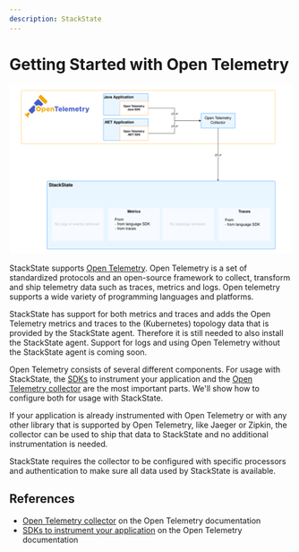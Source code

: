 ```yaml
---
description: StackState
---
```


# Getting Started with Open Telemetry

![Open Telemetry collector and 2 instrumented applications sending metrics and traces to StackState](/.gitbook/assets/otel/open-telemetry.svg)

StackState supports [Open Telemetry](https://opentelemetry.io/docs/what-is-opentelemetry/). Open Telemetry is a set of standardized protocols and an open-source framework to collect, transform and ship telemetry data such as traces, metrics and logs. Open telemetry supports a wide variety of programming languages and platforms. 

StackState has support for both metrics and traces and adds the Open Telemetry metrics and traces to the (Kubernetes) topology data that is provided by the StackState agent. Therefore it is still needed to also install the StackState agent. Support for logs and using Open Telemetry without the StackState agent is coming soon.

Open Telemetry consists of several different components. For usage with StackState, the [SDKs](./languages/README.md) to instrument your application and the [Open Telemetry collector](./collector.md) are the most important parts. We'll show how to configure both for usage with StackState.

If your application is already instrumented with Open Telemetry or with any other library that is supported by Open Telemetry, like Jaeger or Zipkin, the collector can be used to ship that data to StackState and no additional instrumentation is needed.

StackState requires the collector to be configured with specific processors and authentication to make sure all data used by StackState is available.

## References

* [Open Telemetry collector](https://opentelemetry.io/docs/collector/) on the Open Telemetry documentation
* [SDKs to instrument your application](https://opentelemetry.io/docs/languages/) on the Open Telemetry documentation
